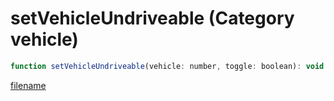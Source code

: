 # setVehicleUndriveable (Category vehicle)

```js
function setVehicleUndriveable(vehicle: number, toggle: boolean): void
```

[filename](setVehicleUndriveable_m.md ':include')